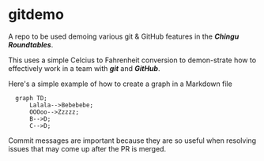 # gitdemo
A repo to be used demoing various git &amp; GitHub features in the **_Chingu Roundtables_**.

This uses a simple Celcius to Fahrenheit conversion to demon-strate how to effectively work in a team with **_git_** and **_GitHub_**.

Here's a simple example of how to create a graph in a Markdown file

```mermaid
  graph TD;
      Lalala-->Bebebebe;
      OOOoo-->Zzzzz;
      B-->D;
      C-->D;
```
Commit messages are important because they are so useful when resolving issues 
that may come up after the PR is merged.